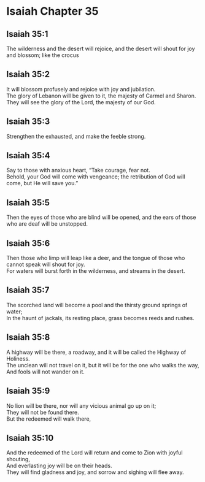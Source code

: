 # Isaiah Chapter 35

## Isaiah 35:1  
The wilderness and the desert will rejoice, and the desert will shout for joy and blossom; like the crocus

## Isaiah 35:2  
It will blossom profusely and rejoice with joy and jubilation.  
The glory of Lebanon will be given to it, the majesty of Carmel and Sharon.  
They will see the glory of the Lord, the majesty of our God.

## Isaiah 35:3  
Strengthen the exhausted, and make the feeble strong.

## Isaiah 35:4  
Say to those with anxious heart, “Take courage, fear not.  
Behold, your God will come with vengeance; the retribution of God will come, but He will save you.”

## Isaiah 35:5  
Then the eyes of those who are blind will be opened, and the ears of those who are deaf will be unstopped.

## Isaiah 35:6  
Then those who limp will leap like a deer, and the tongue of those who cannot speak will shout for joy.  
For waters will burst forth in the wilderness, and streams in the desert.

## Isaiah 35:7  
The scorched land will become a pool and the thirsty ground springs of water;  
In the haunt of jackals, its resting place, grass becomes reeds and rushes.

## Isaiah 35:8  
A highway will be there, a roadway, and it will be called the Highway of Holiness.  
The unclean will not travel on it, but it will be for the one who walks the way,  
And fools will not wander on it.

## Isaiah 35:9  
No lion will be there, nor will any vicious animal go up on it;  
They will not be found there.  
But the redeemed will walk there,

## Isaiah 35:10  
And the redeemed of the Lord will return and come to Zion with joyful shouting,  
And everlasting joy will be on their heads.  
They will find gladness and joy, and sorrow and sighing will flee away.

